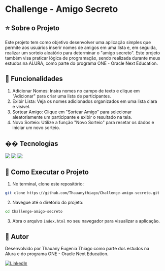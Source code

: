 <h1>Challenge - Amigo Secreto</h1>

## ⭐ Sobre o Projeto
Este projeto tem como objetivo desenvolver uma aplicação simples que permite aos usuários inserir nomes de amigos em uma lista e, em seguida, realizar um sorteio aleatório para determinar o "amigo secreto". Este projeto também visa praticar lógica de programação, sendo realizada durante meus estudos na ALURA, como parte do programa ONE - Oracle Next Education.

## 📝 Funcionalidades

1. Adicionar Nomes: Insira nomes no campo de texto e clique em "Adicionar" para criar uma lista de participantes.
2. Exibir Lista: Veja os nomes adicionados organizados em uma lista clara e visível.
3. Sortear Amigo: Clique em "Sortear Amigo" para selecionar aleatoriamente um participante e exibir o resultado na tela.
4. Novo Sorteio: Utilize a função "Novo Sorteio" para resetar os dados e iniciar um novo sorteio.

## �� Tecnologias
<div>
  <img src="https://img.shields.io/badge/HTML-239120?style=for-the-badge&logo=html5&logoColor=white">
  <img src="https://img.shields.io/badge/CSS-239120?&style=for-the-badge&logo=css3&logoColor=white">
  <img src="https://img.shields.io/badge/JavaScript-F7DF1E?style=for-the-badge&logo=javascript&logoColor=black">
</div>

## 🚀 Como Executar o Projeto
1. No terminal, clone este repositório:
```bash
git clone https://github.com/Thauanythiago/Challenge-amigo-secreto.git
```
2. Navegue até o diretório do projeto:
``` bash
cd Challenge-amigo-secreto
```
3. Abra o arquivo
 ```index.html```
no seu navegador para visualizar a aplicação.


## 👤 Autor
Desenvolvido por Thauany Eugenia Thiago como parte dos estudos na Alura e do programa ONE - Oracle Next Education.

[![LinkedIn](https://img.shields.io/badge/LinkedIn-0077B5?style=for-the-badge&logo=linkedin&logoColor=white)](https://www.linkedin.com/in/thauany-eugenia-thiago-629048203)
